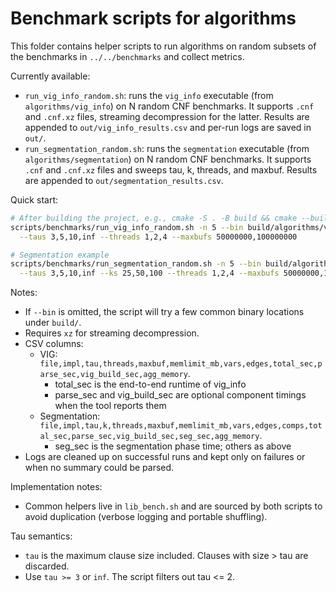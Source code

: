# Benchmark scripts for algorithms

This folder contains helper scripts to run algorithms on random subsets of the benchmarks in `../../benchmarks` and collect metrics.

Currently available:

- `run_vig_info_random.sh`: runs the `vig_info` executable (from `algorithms/vig_info`) on N random CNF benchmarks. It supports `.cnf` and `.cnf.xz` files, streaming decompression for the latter. Results are appended to `out/vig_info_results.csv` and per-run logs are saved in `out/`.
- `run_segmentation_random.sh`: runs the `segmentation` executable (from `algorithms/segmentation`) on N random CNF benchmarks. It supports `.cnf` and `.cnf.xz` files and sweeps tau, k, threads, and maxbuf. Results are appended to `out/segmentation_results.csv`.

Quick start:

```bash
# After building the project, e.g., cmake -S . -B build && cmake --build build -j
scripts/benchmarks/run_vig_info_random.sh -n 5 --bin build/algorithms/vig_info/vig_info \
  --taus 3,5,10,inf --threads 1,2,4 --maxbufs 50000000,100000000

# Segmentation example
scripts/benchmarks/run_segmentation_random.sh -n 5 --bin build/algorithms/segmentation/segmentation \
  --taus 3,5,10,inf --ks 25,50,100 --threads 1,2,4 --maxbufs 50000000,100000000
```

Notes:

- If `--bin` is omitted, the script will try a few common binary locations under `build/`.
- Requires `xz` for streaming decompression.
- CSV columns:
  - VIG: `file,impl,tau,threads,maxbuf,memlimit_mb,vars,edges,total_sec,parse_sec,vig_build_sec,agg_memory`.
    - total_sec is the end-to-end runtime of vig_info
    - parse_sec and vig_build_sec are optional component timings when the tool reports them
  - Segmentation: `file,impl,tau,k,threads,maxbuf,memlimit_mb,vars,edges,comps,total_sec,parse_sec,vig_build_sec,seg_sec,agg_memory`.
    - seg_sec is the segmentation phase time; others as above
- Logs are cleaned up on successful runs and kept only on failures or when no summary could be parsed.

Implementation notes:

- Common helpers live in `lib_bench.sh` and are sourced by both scripts to avoid duplication (verbose logging and portable shuffling).

Tau semantics:

- `tau` is the maximum clause size included. Clauses with size > tau are discarded.
- Use `tau >= 3` or `inf`. The script filters out tau <= 2.
